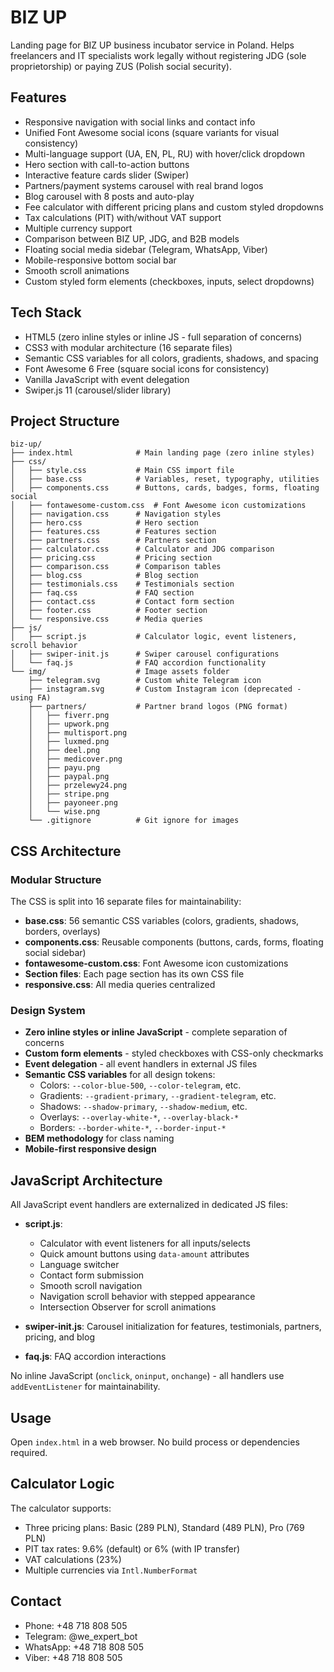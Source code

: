 # BIZ UP

Landing page for BIZ UP business incubator service in Poland. Helps freelancers and IT specialists work legally without registering JDG (sole proprietorship) or paying ZUS (Polish social security).

## Features

- Responsive navigation with social links and contact info
- Unified Font Awesome social icons (square variants for visual consistency)
- Multi-language support (UA, EN, PL, RU) with hover/click dropdown
- Hero section with call-to-action buttons
- Interactive feature cards slider (Swiper)
- Partners/payment systems carousel with real brand logos
- Blog carousel with 8 posts and auto-play
- Fee calculator with different pricing plans and custom styled dropdowns
- Tax calculations (PIT) with/without VAT support
- Multiple currency support
- Comparison between BIZ UP, JDG, and B2B models
- Floating social media sidebar (Telegram, WhatsApp, Viber)
- Mobile-responsive bottom social bar
- Smooth scroll animations
- Custom styled form elements (checkboxes, inputs, select dropdowns)

## Tech Stack

- HTML5 (zero inline styles or inline JS - full separation of concerns)
- CSS3 with modular architecture (16 separate files)
- Semantic CSS variables for all colors, gradients, shadows, and spacing
- Font Awesome 6 Free (square social icons for consistency)
- Vanilla JavaScript with event delegation
- Swiper.js 11 (carousel/slider library)

## Project Structure

```
biz-up/
├── index.html              # Main landing page (zero inline styles)
├── css/
│   ├── style.css           # Main CSS import file
│   ├── base.css            # Variables, reset, typography, utilities
│   ├── components.css      # Buttons, cards, badges, forms, floating social
│   ├── fontawesome-custom.css  # Font Awesome icon customizations
│   ├── navigation.css      # Navigation styles
│   ├── hero.css            # Hero section
│   ├── features.css        # Features section
│   ├── partners.css        # Partners section
│   ├── calculator.css      # Calculator and JDG comparison
│   ├── pricing.css         # Pricing section
│   ├── comparison.css      # Comparison tables
│   ├── blog.css            # Blog section
│   ├── testimonials.css    # Testimonials section
│   ├── faq.css             # FAQ section
│   ├── contact.css         # Contact form section
│   ├── footer.css          # Footer section
│   └── responsive.css      # Media queries
├── js/
│   ├── script.js           # Calculator logic, event listeners, scroll behavior
│   ├── swiper-init.js      # Swiper carousel configurations
│   └── faq.js              # FAQ accordion functionality
└── img/                    # Image assets folder
    ├── telegram.svg        # Custom white Telegram icon
    ├── instagram.svg       # Custom Instagram icon (deprecated - using FA)
    ├── partners/           # Partner brand logos (PNG format)
    │   ├── fiverr.png
    │   ├── upwork.png
    │   ├── multisport.png
    │   ├── luxmed.png
    │   ├── deel.png
    │   ├── medicover.png
    │   ├── payu.png
    │   ├── paypal.png
    │   ├── przelewy24.png
    │   ├── stripe.png
    │   ├── payoneer.png
    │   └── wise.png
    └── .gitignore          # Git ignore for images
```

## CSS Architecture

### Modular Structure
The CSS is split into 16 separate files for maintainability:
- **base.css**: 56 semantic CSS variables (colors, gradients, shadows, borders, overlays)
- **components.css**: Reusable components (buttons, cards, forms, floating social sidebar)
- **fontawesome-custom.css**: Font Awesome icon customizations
- **Section files**: Each page section has its own CSS file
- **responsive.css**: All media queries centralized

### Design System
- **Zero inline styles or inline JavaScript** - complete separation of concerns
- **Custom form elements** - styled checkboxes with CSS-only checkmarks
- **Event delegation** - all event handlers in external JS files
- **Semantic CSS variables** for all design tokens:
  - Colors: `--color-blue-500`, `--color-telegram`, etc.
  - Gradients: `--gradient-primary`, `--gradient-telegram`, etc.
  - Shadows: `--shadow-primary`, `--shadow-medium`, etc.
  - Overlays: `--overlay-white-*`, `--overlay-black-*`
  - Borders: `--border-white-*`, `--border-input-*`
- **BEM methodology** for class naming
- **Mobile-first responsive design**

## JavaScript Architecture

All JavaScript event handlers are externalized in dedicated JS files:

- **script.js**:
  - Calculator with event listeners for all inputs/selects
  - Quick amount buttons using `data-amount` attributes
  - Language switcher
  - Contact form submission
  - Smooth scroll navigation
  - Navigation scroll behavior with stepped appearance
  - Intersection Observer for scroll animations

- **swiper-init.js**: Carousel initialization for features, testimonials, partners, pricing, and blog

- **faq.js**: FAQ accordion interactions

No inline JavaScript (`onclick`, `oninput`, `onchange`) - all handlers use `addEventListener` for maintainability.

## Usage

Open `index.html` in a web browser. No build process or dependencies required.

## Calculator Logic

The calculator supports:
- Three pricing plans: Basic (289 PLN), Standard (489 PLN), Pro (769 PLN)
- PIT tax rates: 9.6% (default) or 6% (with IP transfer)
- VAT calculations (23%)
- Multiple currencies via `Intl.NumberFormat`

## Contact

- Phone: +48 718 808 505
- Telegram: @we_expert_bot
- WhatsApp: +48 718 808 505
- Viber: +48 718 808 505
